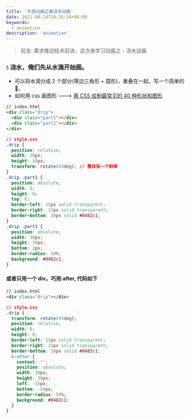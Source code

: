 ```yaml
---
title: '手搓动画之画浇水动画'
date: 2021-08-14T20:35:24+08:00
keywords:
  - animation
description: 'animation'
---
```


> 前言: 需求推动技术前进，这次来学习动画之 - 浇水动画

<!--more-->

### 💧 浇水，俺们先从水滴开始画。

- 可以将水滴分成 2 个部分(等边三角形 + 圆形)，重叠在一起，写一个简单的 🌰。
- 如何用 css 画图形 ---> [用 CSS 绘制最常见的 40 种形状和图形](https://www.webhek.com/post/40-css-shapes.html)

```html
// index.html
<div class="drip">
  <div class="part1"></div>
  <div class="part2"></div>
</div>
```

```css
// style.css
.drip {
  position: relative;
  width: 30px;
  height: 50px;
  transform: rotate(45deg); // 整体有一个斜率
}
.drip .part1 {
  position: absolute;
  width: 0;
  height: 0;
  top: 0;
  border-left: 15px solid transparent;
  border-right: 15px solid transparent;
  border-bottom: 30px solid #0482c1;
}
.drip .part1 {
  position: absolute;
  width: 30px;
  height: 30px;
  bottom: 2px;
  border-radius: 50%;
  background: #0482c1;
}
```

#### 或者只用一个 div，巧用:after, 代码如下

```html
// index.html
<div class="drip"></div>
```

```css
// style.css
.drip {
  transform: rotate(45deg);
  position: relative;
  width: 0;
  height: 0;
  border-left: 15px solid transparent;
  border-right: 15px solid transparent;
  border-bottom: 30px solid #0482c1;
  &:after {
    content: '';
    position: absolute;
    width: 30px;
    height: 30px;
    left: -15px;
    bottom: -50px;
    border-radius: 50%;
    background: #0482c1;
  }
}
```
